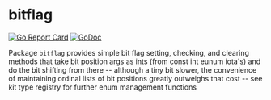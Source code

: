 # bitflag

[![Go Report Card](https://goreportcard.com/badge/github.com/rcoreilly/goki/ki/bitflag)](https://goreportcard.com/report/github.com/rcoreilly/goki/ki/bitflag)
[![GoDoc](https://godoc.org/github.com/rcoreilly/goki/ki/bitflag?status.svg)](http://godoc.org/github.com/rcoreilly/goki/ki/bitflag)

Package `bitflag` provides simple bit flag setting, checking, and clearing
methods that take bit position args as ints (from const int eunum iota's)
and do the bit shifting from there -- although a tiny bit slower, the
convenience of maintaining ordinal lists of bit positions greatly outweighs
that cost -- see kit type registry for further enum management functions
